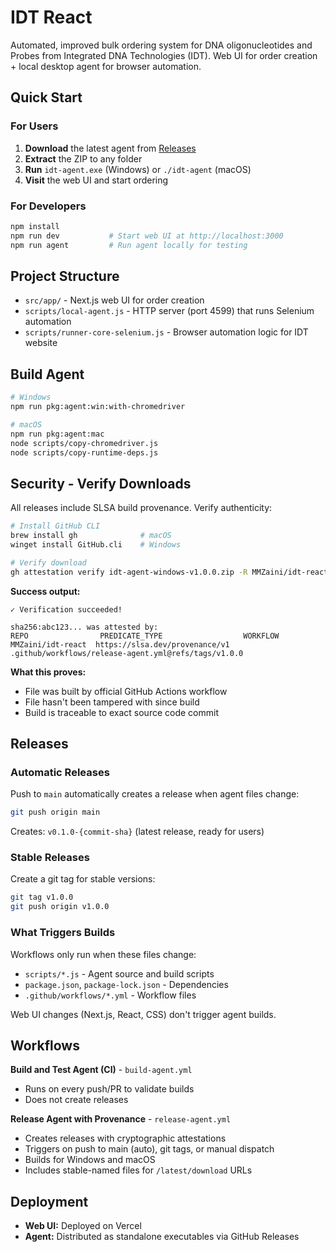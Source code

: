 # IDT React

Automated, improved bulk ordering system for DNA oligonucleotides and Probes from Integrated DNA Technologies (IDT). Web UI for order creation + local desktop agent for browser automation.

## Quick Start

### For Users

1. **Download** the latest agent from [Releases](https://github.com/MMZaini/idt-react/releases)
2. **Extract** the ZIP to any folder
3. **Run** `idt-agent.exe` (Windows) or `./idt-agent` (macOS)
4. **Visit** the web UI and start ordering

### For Developers

```bash
npm install
npm run dev           # Start web UI at http://localhost:3000
npm run agent         # Run agent locally for testing
```

## Project Structure

- `src/app/` - Next.js web UI for order creation
- `scripts/local-agent.js` - HTTP server (port 4599) that runs Selenium automation
- `scripts/runner-core-selenium.js` - Browser automation logic for IDT website

## Build Agent

```bash
# Windows
npm run pkg:agent:win:with-chromedriver

# macOS
npm run pkg:agent:mac
node scripts/copy-chromedriver.js
node scripts/copy-runtime-deps.js
```

## Security - Verify Downloads

All releases include SLSA build provenance. Verify authenticity:

```bash
# Install GitHub CLI
brew install gh              # macOS
winget install GitHub.cli    # Windows

# Verify download
gh attestation verify idt-agent-windows-v1.0.0.zip -R MMZaini/idt-react
```

**Success output:**
```
✓ Verification succeeded!

sha256:abc123... was attested by:
REPO                PREDICATE_TYPE                  WORKFLOW
MMZaini/idt-react  https://slsa.dev/provenance/v1  .github/workflows/release-agent.yml@refs/tags/v1.0.0
```

**What this proves:**
- File was built by official GitHub Actions workflow
- File hasn't been tampered with since build
- Build is traceable to exact source code commit

## Releases

### Automatic Releases

Push to `main` automatically creates a release when agent files change:

```bash
git push origin main
```

Creates: `v0.1.0-{commit-sha}` (latest release, ready for users)

### Stable Releases

Create a git tag for stable versions:

```bash
git tag v1.0.0
git push origin v1.0.0
```

### What Triggers Builds

Workflows only run when these files change:
- `scripts/*.js` - Agent source and build scripts
- `package.json`, `package-lock.json` - Dependencies
- `.github/workflows/*.yml` - Workflow files

Web UI changes (Next.js, React, CSS) don't trigger agent builds.

## Workflows

**Build and Test Agent (CI)** - `build-agent.yml`
- Runs on every push/PR to validate builds
- Does not create releases

**Release Agent with Provenance** - `release-agent.yml`
- Creates releases with cryptographic attestations
- Triggers on push to main (auto), git tags, or manual dispatch
- Builds for Windows and macOS
- Includes stable-named files for `/latest/download` URLs

## Deployment

- **Web UI:** Deployed on Vercel
- **Agent:** Distributed as standalone executables via GitHub Releases